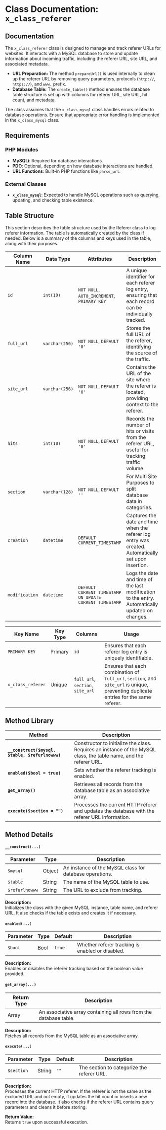 # Class Documentation: `x_class_referer` 

## Documentation

The `x_class_referer` class is designed to manage and track referer URLs for websites. It interacts with a MySQL database to store and update information about incoming traffic, including the referer URL, site URL, and associated metadata.


- **URL Preparation:** The method `prepareUrl()` is used internally to clean up the referer URL by removing query parameters, protocols (`http://`, `https://`), and `www.` prefix.  
- **Database Table:** The `create_table()` method ensures the database table structure is set up with columns for referer URL, site URL, hit count, and metadata.  

The class assumes that the `x_class_mysql` class handles errors related to database operations. Ensure that appropriate error handling is implemented in the `x_class_mysql` class.


## Requirements

### PHP Modules
- **MySQLi**: Required for database interactions.
- **PDO**: Optional, depending on how database interactions are handled.
- **URL Functions**: Built-in PHP functions like `parse_url`.

### External Classes
- **`x_class_mysql`**: Expected to handle MySQL operations such as querying, updating, and checking table existence.


## Table Structure

This section describes the table structure used by the Referer class to log referer information. The table is automatically created by the class if needed. Below is a summary of the columns and keys used in the table, along with their purposes.


| Column Name   | Data Type    | Attributes                                    | Description                                                                                         |
|---------------|--------------|-----------------------------------------------|-----------------------------------------------------------------------------------------------------|
| `id`          | `int(10)`    | `NOT NULL`, `AUTO_INCREMENT`, `PRIMARY KEY`  | A unique identifier for each referer log entry, ensuring that each record can be individually tracked. |
| `full_url`    | `varchar(256)` | `NOT NULL`, `DEFAULT '0'`                   | Stores the full URL of the referer, identifying the source of the traffic.                          |
| `site_url`    | `varchar(256)` | `NOT NULL`, `DEFAULT '0'`                   | Contains the URL of the site where the referer is located, providing context to the referer.        |
| `hits`        | `int(10)`    | `NOT NULL`, `DEFAULT '0'`                    | Records the number of hits or visits from the referer URL, useful for tracking traffic volume.      |
| `section`     | `varchar(128)` | `NOT NULL`, `DEFAULT ''`                    | For Multi Site Purposes to split database data in categories.    |
| `creation`    | `datetime`   | `DEFAULT CURRENT_TIMESTAMP`                 | Captures the date and time when the referer log entry was created. Automatically set upon insertion. |
| `modification`| `datetime`   | `DEFAULT CURRENT_TIMESTAMP ON UPDATE CURRENT_TIMESTAMP` | Logs the date and time of the last modification to the entry. Automatically updated on changes.   |


| Key Name      | Key Type  | Columns | Usage                                                                                                  |
|---------------|-----------|---------|--------------------------------------------------------------------------------------------------------|
| `PRIMARY KEY` | Primary   | `id`    | Ensures that each referer log entry is uniquely identifiable.                                            |
| `x_class_referer` | Unique    | `full_url`, `section`, `site_url` | Ensures that each combination of `full_url`, `section`, and `site_url` is unique, preventing duplicate entries for the same referer. |



## Method Library

| Method                    | Description                                                                                           |
|---------------------------|-------------------------------------------------------------------------------------------------------|
| **`__construct($mysql, $table, $refurlnowww)`** | Constructor to initialize the class. Requires an instance of the MySQL class, the table name, and the referer URL. |
| **`enabled($bool = true)`** | Sets whether the referer tracking is enabled.                                                        |
| **`get_array()`**         | Retrieves all records from the database table as an associative array.                               |
| **`execute($section = "")`** | Processes the current HTTP referer and updates the database with the referer URL information.         |

## Method Details

#### `__construct(...)`

| Parameter          | Type     | Description                                      |
|--------------------|----------|--------------------------------------------------|
| `$mysql`           | Object   | An instance of the MySQL class for database operations. |
| `$table`           | String   | The name of the MySQL table to use.             |
| `$refurlnowww`     | String   | The URL to exclude from tracking.                |

**Description:**  
Initializes the class with the given MySQL instance, table name, and referer URL. It also checks if the table exists and creates it if necessary.

#### `enabled(...)`

| Parameter          | Type   | Default | Description                                    |
|--------------------|--------|---------|------------------------------------------------|
| `$bool`            | Bool   | `true`  | Whether referer tracking is enabled or disabled. |

**Description:**  
Enables or disables the referer tracking based on the boolean value provided.

#### `get_array(...)`

| Return Type        | Description                                         |
|--------------------|-----------------------------------------------------|
| Array              | An associative array containing all rows from the database table. |

**Description:**  
Fetches all records from the MySQL table as an associative array.

#### `execute(...)`

| Parameter          | Type     | Default | Description                                      |
|--------------------|----------|---------|--------------------------------------------------|
| `$section`         | String   | `""`    | The section to categorize the referer URL.       |

**Description:**  
Processes the current HTTP referer. If the referer is not the same as the excluded URL and not empty, it updates the hit count or inserts a new record into the database. It also checks if the referer URL contains query parameters and cleans it before storing.

**Return Value:**  
Returns `true` upon successful execution.


